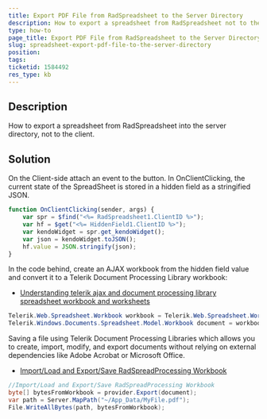 ```yaml
---
title: Export PDF File from RadSpreadsheet to the Server Directory
description: How to export a spreadsheet from RadSpreadsheet not to the client, but instead to the server directory? 
type: how-to
page_title: Export PDF File from RadSpreadsheet to the Server Directory
slug: spreadsheet-export-pdf-file-to-the-server-directory
position: 
tags: 
ticketid: 1584492
res_type: kb
---
```



## Description

How to export a spreadsheet from RadSpreadsheet into the server directory, not to the client. 

## Solution

On the Client-side attach an event to the button. In OnClientClicking, the current state of the SpreadSheet is stored in a hidden field as a stringified JSON.

````JavaScript
function OnClientClicking(sender, args) {
	var spr = $find("<%= RadSpreadsheet1.ClientID %>"); 
	var hf = $get("<%= HiddenField1.ClientID %>");
	var kendoWidget = spr.get_kendoWidget();
	var json = kendoWidget.toJSON();
	hf.value = JSON.stringify(json);
}
````

In the code behind, create an AJAX workbook from the hidden field value and convert it to a Telerik Document Processing Library workbook:

  * [Understanding telerik ajax and document processing library spreadsheet workbook and worksheets](https://docs.telerik.com/devtools/aspnet-ajax/knowledge-base/spreadsheet-understanding-telerik-ajax-and-document-processing-library-spreadsheet-workbook-and-worksheets)

````C#
Telerik.Web.Spreadsheet.Workbook workbook = Telerik.Web.Spreadsheet.Workbook.FromJson(HiddenField1.Value);
Telerik.Windows.Documents.Spreadsheet.Model.Workbook document = workbook.ToDocument();
````

Saving a file using Telerik Document Processing Libraries which allows you to create, import, modify, and export documents without relying on external dependencies like Adobe Acrobat or Microsoft Office.

* [Import/Load and Export/Save RadSpreadProcessing Workbook](https://docs.telerik.com/devtools/document-processing/knowledge-base/import-export-save-load-workbook?_gl=1*ewjduh*_ga*MTUyNTIyMjE0Mi4xNjYxOTU0MDI1*_ga_9JSNBCSF54*MTY2Njk1NzY2OC4yMi4xLjE2NjY5NTg0OTguMC4wLjA.#file-as-byte-array)

````C#
//Import/Load and Export/Save RadSpreadProcessing Workbook
byte[] bytesFromWorkbook = provider.Export(document);
var path = Server.MapPath("~/App_Data/MyFile.pdf"); 
File.WriteAllBytes(path, bytesFromWorkbook);
````

 